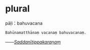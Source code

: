 # plural
pāḷi：bahuvacana
```
Bahūnamatthānaṃ vacanaṃ bahuvacanaṃ.
```
——<u>*Saddanītippakaraṇaṃ*</u>